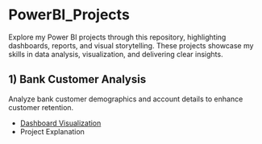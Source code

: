 # PowerBI_Projects
Explore my Power BI projects through this repository, highlighting dashboards, reports, and visual storytelling. These projects showcase my skills in data analysis, visualization, and delivering clear insights.
## 1) Bank Customer Analysis
Analyze bank customer demographics and account details to enhance customer retention.
- <a href = "https://github.com/Koushik191003/PowerBI_Projects/blob/main/Bank%20Customer%20Analysis/DASHBOARD.png">Dashboard Visualization</a>
- <a herf = "https://github.com/Koushik191003/PowerBI_Projects/tree/main/Bank%20Customer%20Analysis">Project Explanation</a>
